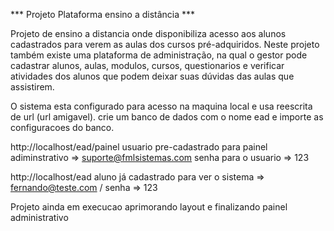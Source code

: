 *** Projeto Plataforma ensino a distância ***

Projeto de ensino a distancia onde disponibiliza acesso aos alunos cadastrados para verem as aulas dos cursos pré-adquiridos. Neste projeto também existe uma plataforma de administração, na qual o gestor pode cadastrar alunos, aulas, modulos, cursos, questionarios e verificar atividades dos alunos que podem deixar suas dúvidas das aulas que assistirem.

O sistema esta configurado para acesso na maquina local e usa reescrita de url (url amigavel).
crie um banco de dados com o nome ead e importe as configuracoes do banco.

http://localhost/ead/painel
usuario pre-cadastrado para painel adiminstrativo => suporte@fmlsistemas.com
senha para o usuario => 123

http://localhost/ead
aluno já cadastrado para ver o sistema => fernando@teste.com / senha => 123

Projeto ainda em execucao aprimorando layout e finalizando painel administrativo
